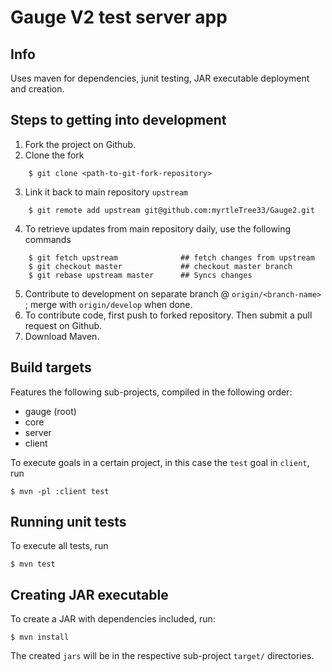 Gauge V2 test server app
=============================

## Info

Uses maven for dependencies, junit testing, JAR executable deployment and creation.


## Steps to getting into development

1. Fork the project on Github.
2. Clone the fork

```
    $ git clone <path-to-git-fork-repository>
```

3. Link it back to main repository `upstream`

```
    $ git remote add upstream git@github.com:myrtleTree33/Gauge2.git
```
    
    
4. To retrieve updates from main repository daily, use the following commands


```
    $ git fetch upstream              ## fetch changes from upstream
    $ git checkout master             ## checkout master branch
    $ git rebase upstream master      ## Syncs changes
```
   
    
5. Contribute to development on separate branch @ `origin/<branch-name>` ; merge with `origin/develop` when done.
6. To contribute code, first push to forked repository.  Then submit a pull request on Github.
7. Download Maven.


## Build targets

Features the following sub-projects, compiled in the following order:

- gauge (root)
- core
- server
- client

To execute goals in a certain project, in this case the `test` goal in `client`, run

    $ mvn -pl :client test


## Running unit tests

To execute all tests, run

    $ mvn test
    
    
## Creating JAR executable

To create a JAR with dependencies included, run:

    $ mvn install

The created `jars` will be in the respective sub-project `target/` directories.
    

